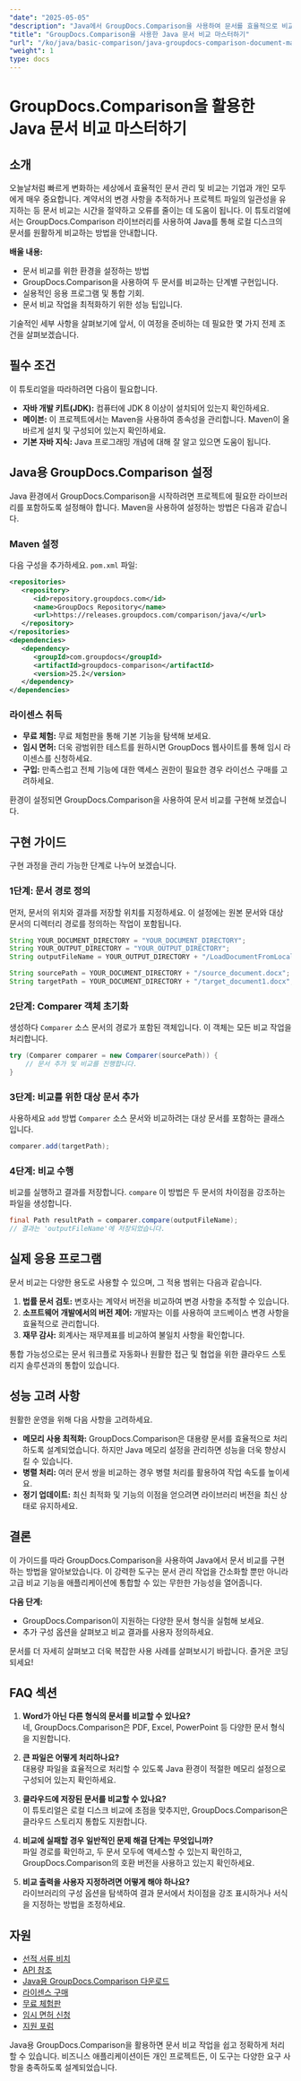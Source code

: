 ```yaml
---
"date": "2025-05-05"
"description": "Java에서 GroupDocs.Comparison을 사용하여 문서를 효율적으로 비교하는 방법을 알아보세요. 이 가이드에서는 설정, 구현 및 성능 최적화에 대해 다룹니다."
"title": "GroupDocs.Comparison을 사용한 Java 문서 비교 마스터하기"
"url": "/ko/java/basic-comparison/java-groupdocs-comparison-document-management-guide/"
"weight": 1
type: docs
---
```

# GroupDocs.Comparison을 활용한 Java 문서 비교 마스터하기

## 소개

오늘날처럼 빠르게 변화하는 세상에서 효율적인 문서 관리 및 비교는 기업과 개인 모두에게 매우 중요합니다. 계약서의 변경 사항을 추적하거나 프로젝트 파일의 일관성을 유지하는 등 문서 비교는 시간을 절약하고 오류를 줄이는 데 도움이 됩니다. 이 튜토리얼에서는 GroupDocs.Comparison 라이브러리를 사용하여 Java를 통해 로컬 디스크의 문서를 원활하게 비교하는 방법을 안내합니다.

**배울 내용:**
- 문서 비교를 위한 환경을 설정하는 방법
- GroupDocs.Comparison을 사용하여 두 문서를 비교하는 단계별 구현입니다.
- 실용적인 응용 프로그램 및 통합 기회.
- 문서 비교 작업을 최적화하기 위한 성능 팁입니다.

기술적인 세부 사항을 살펴보기에 앞서, 이 여정을 준비하는 데 필요한 몇 가지 전제 조건을 살펴보겠습니다.

## 필수 조건

이 튜토리얼을 따라하려면 다음이 필요합니다.

- **자바 개발 키트(JDK):** 컴퓨터에 JDK 8 이상이 설치되어 있는지 확인하세요.
- **메이븐:** 이 프로젝트에서는 Maven을 사용하여 종속성을 관리합니다. Maven이 올바르게 설치 및 구성되어 있는지 확인하세요.
- **기본 자바 지식:** Java 프로그래밍 개념에 대해 잘 알고 있으면 도움이 됩니다.

## Java용 GroupDocs.Comparison 설정

Java 환경에서 GroupDocs.Comparison을 시작하려면 프로젝트에 필요한 라이브러리를 포함하도록 설정해야 합니다. Maven을 사용하여 설정하는 방법은 다음과 같습니다.

### Maven 설정

다음 구성을 추가하세요. `pom.xml` 파일:

```xml
<repositories>
   <repository>
      <id>repository.groupdocs.com</id>
      <name>GroupDocs Repository</name>
      <url>https://releases.groupdocs.com/comparison/java/</url>
   </repository>
</repositories>
<dependencies>
   <dependency>
      <groupId>com.groupdocs</groupId>
      <artifactId>groupdocs-comparison</artifactId>
      <version>25.2</version>
   </dependency>
</dependencies>
```

### 라이센스 취득

- **무료 체험:** 무료 체험판을 통해 기본 기능을 탐색해 보세요.
- **임시 면허:** 더욱 광범위한 테스트를 원하시면 GroupDocs 웹사이트를 통해 임시 라이센스를 신청하세요.
- **구입:** 만족스럽고 전체 기능에 대한 액세스 권한이 필요한 경우 라이선스 구매를 고려하세요.

환경이 설정되면 GroupDocs.Comparison을 사용하여 문서 비교를 구현해 보겠습니다.

## 구현 가이드

구현 과정을 관리 가능한 단계로 나누어 보겠습니다.

### 1단계: 문서 경로 정의

먼저, 문서의 위치와 결과를 저장할 위치를 지정하세요. 이 설정에는 원본 문서와 대상 문서의 디렉터리 경로를 정의하는 작업이 포함됩니다.

```java
String YOUR_DOCUMENT_DIRECTORY = "YOUR_DOCUMENT_DIRECTORY";
String YOUR_OUTPUT_DIRECTORY = "YOUR_OUTPUT_DIRECTORY";
String outputFileName = YOUR_OUTPUT_DIRECTORY + "/LoadDocumentFromLocalDisc_result.docx";

String sourcePath = YOUR_DOCUMENT_DIRECTORY + "/source_document.docx";
String targetPath = YOUR_DOCUMENT_DIRECTORY + "/target_document1.docx";
```

### 2단계: Comparer 객체 초기화

생성하다 `Comparer` 소스 문서의 경로가 포함된 객체입니다. 이 객체는 모든 비교 작업을 처리합니다.

```java
try (Comparer comparer = new Comparer(sourcePath)) {
    // 문서 추가 및 비교를 진행합니다.
}
```

### 3단계: 비교를 위한 대상 문서 추가

사용하세요 `add` 방법 `Comparer` 소스 문서와 비교하려는 대상 문서를 포함하는 클래스입니다.

```java
comparer.add(targetPath);
```

### 4단계: 비교 수행

비교를 실행하고 결과를 저장합니다. `compare` 이 방법은 두 문서의 차이점을 강조하는 파일을 생성합니다.

```java
final Path resultPath = comparer.compare(outputFileName);
// 결과는 'outputFileName'에 저장되었습니다.
```

## 실제 응용 프로그램

문서 비교는 다양한 용도로 사용할 수 있으며, 그 적용 범위는 다음과 같습니다.

1. **법률 문서 검토:** 변호사는 계약서 버전을 비교하여 변경 사항을 추적할 수 있습니다.
2. **소프트웨어 개발에서의 버전 제어:** 개발자는 이를 사용하여 코드베이스 변경 사항을 효율적으로 관리합니다.
3. **재무 감사:** 회계사는 재무제표를 비교하여 불일치 사항을 확인합니다.

통합 가능성으로는 문서 워크플로 자동화나 원활한 접근 및 협업을 위한 클라우드 스토리지 솔루션과의 통합이 있습니다.

## 성능 고려 사항

원활한 운영을 위해 다음 사항을 고려하세요.

- **메모리 사용 최적화:** GroupDocs.Comparison은 대용량 문서를 효율적으로 처리하도록 설계되었습니다. 하지만 Java 메모리 설정을 관리하면 성능을 더욱 향상시킬 수 있습니다.
- **병렬 처리:** 여러 문서 쌍을 비교하는 경우 병렬 처리를 활용하여 작업 속도를 높이세요.
- **정기 업데이트:** 최신 최적화 및 기능의 이점을 얻으려면 라이브러리 버전을 최신 상태로 유지하세요.

## 결론

이 가이드를 따라 GroupDocs.Comparison을 사용하여 Java에서 문서 비교를 구현하는 방법을 알아보았습니다. 이 강력한 도구는 문서 관리 작업을 간소화할 뿐만 아니라 고급 비교 기능을 애플리케이션에 통합할 수 있는 무한한 가능성을 열어줍니다.

**다음 단계:**
- GroupDocs.Comparison이 지원하는 다양한 문서 형식을 실험해 보세요.
- 추가 구성 옵션을 살펴보고 비교 결과를 사용자 정의하세요.

문서를 더 자세히 살펴보고 더욱 복잡한 사용 사례를 살펴보시기 바랍니다. 즐거운 코딩 되세요!

## FAQ 섹션

1. **Word가 아닌 다른 형식의 문서를 비교할 수 있나요?**  
   네, GroupDocs.Comparison은 PDF, Excel, PowerPoint 등 다양한 문서 형식을 지원합니다.

2. **큰 파일은 어떻게 처리하나요?**  
   대용량 파일을 효율적으로 처리할 수 있도록 Java 환경이 적절한 메모리 설정으로 구성되어 있는지 확인하세요.

3. **클라우드에 저장된 문서를 비교할 수 있나요?**  
   이 튜토리얼은 로컬 디스크 비교에 초점을 맞추지만, GroupDocs.Comparison은 클라우드 스토리지 통합도 지원합니다.

4. **비교에 실패할 경우 일반적인 문제 해결 단계는 무엇입니까?**  
   파일 경로를 확인하고, 두 문서 모두에 액세스할 수 있는지 확인하고, GroupDocs.Comparison의 호환 버전을 사용하고 있는지 확인하세요.

5. **비교 출력을 사용자 지정하려면 어떻게 해야 하나요?**  
   라이브러리의 구성 옵션을 탐색하여 결과 문서에서 차이점을 강조 표시하거나 서식을 지정하는 방법을 조정하세요.

## 자원

- [선적 서류 비치](https://docs.groupdocs.com/comparison/java/)
- [API 참조](https://reference.groupdocs.com/comparison/java/)
- [Java용 GroupDocs.Comparison 다운로드](https://releases.groupdocs.com/comparison/java/)
- [라이센스 구매](https://purchase.groupdocs.com/buy)
- [무료 체험판](https://releases.groupdocs.com/comparison/java/)
- [임시 면허 신청](https://purchase.groupdocs.com/temporary-license/)
- [지원 포럼](https://forum.groupdocs.com/c/comparison)

Java용 GroupDocs.Comparison을 활용하면 문서 비교 작업을 쉽고 정확하게 처리할 수 있습니다. 비즈니스 애플리케이션이든 개인 프로젝트든, 이 도구는 다양한 요구 사항을 충족하도록 설계되었습니다.